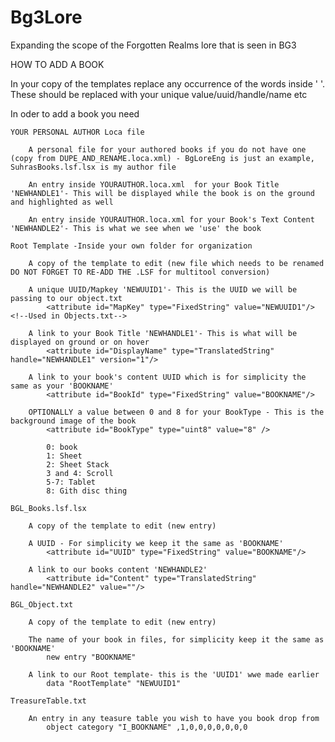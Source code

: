 # Bg3Lore
Expanding the scope of the Forgotten Realms lore that is seen in BG3

HOW TO ADD A BOOK




In your copy of the templates replace any occurrence of the words inside ' '. These should be replaced with your unique value/uuid/handle/name etc

In oder to add a book you need
    
    YOUR PERSONAL AUTHOR Loca file
        
        A personal file for your authored books if you do not have one (copy from DUPE_AND_RENAME.loca.xml) - BgLoreEng is just an example, SuhrasBooks.lsf.lsx is my author file

        An entry inside YOURAUTHOR.loca.xml  for your Book Title 'NEWHANDLE1'- This will be displayed while the book is on the ground and highlighted as well
        
        An entry inside YOURAUTHOR.loca.xml for your Book's Text Content 'NEWHANDLE2'- This is what we see when we 'use' the book
    
    Root Template -Inside your own folder for organization
        
        A copy of the template to edit (new file which needs to be renamed DO NOT FORGET TO RE-ADD THE .LSF for multitool conversion)

        A unique UUID/Mapkey 'NEWUUID1'- This is the UUID we will be passing to our object.txt
            <attribute id="MapKey" type="FixedString" value="NEWUUID1"/> <!--Used in Objects.txt-->

        A link to your Book Title 'NEWHANDLE1'- This is what will be displayed on ground or on hover
            <attribute id="DisplayName" type="TranslatedString" handle="NEWHANDLE1" version="1"/>
        
        A link to your book's content UUID which is for simplicity the same as your 'BOOKNAME'    
            <attribute id="BookId" type="FixedString" value="BOOKNAME"/>
        
        OPTIONALLY a value between 0 and 8 for your BookType - This is the background image of the book
            <attribute id="BookType" type="uint8" value="8" />
            
            0: book
            1: Sheet
            2: Sheet Stack
            3 and 4: Scroll
            5-7: Tablet
            8: Gith disc thing
    
    BGL_Books.lsf.lsx

        A copy of the template to edit (new entry)

        A UUID - For simplicity we keep it the same as 'BOOKNAME'
            <attribute id="UUID" type="FixedString" value="BOOKNAME"/> 

        A link to our books content 'NEWHANDLE2'    
            <attribute id="Content" type="TranslatedString" handle="NEWHANDLE2" value=""/>

    BGL_Object.txt

        A copy of the template to edit (new entry)

        The name of your book in files, for simplicity keep it the same as 'BOOKNAME'
            new entry "BOOKNAME"

        A link to our Root template- this is the 'UUID1' wwe made earlier
            data "RootTemplate" "NEWUUID1"
          
    TreasureTable.txt

        An entry in any teasure table you wish to have you book drop from
            object category "I_BOOKNAME" ,1,0,0,0,0,0,0,0

          
